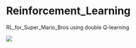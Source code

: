 # Reinforcement_Learning
RL_for_Super_Mario_Bros using double Q-learning

![](https://github.com/LuchaoQi/Reinforcement_Learning/blob/master/demo.gif?raw=True)
